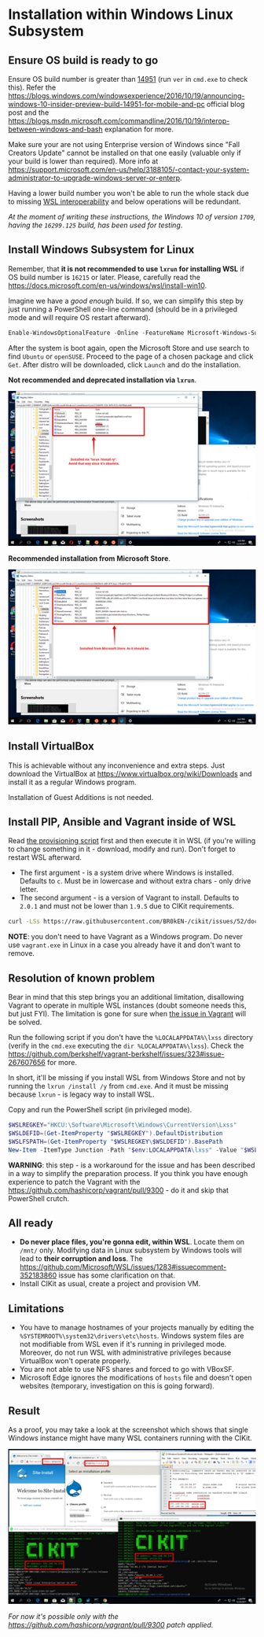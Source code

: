 # Installation within Windows Linux Subsystem

## Ensure OS build is ready to go

Ensure OS build number is greater than [14951](https://docs.microsoft.com/ru-ru/windows/wsl/release-notes#build-14951) (run `ver` in `cmd.exe` to check this). Refer the https://blogs.windows.com/windowsexperience/2016/10/19/announcing-windows-10-insider-preview-build-14951-for-mobile-and-pc official blog post and the https://blogs.msdn.microsoft.com/commandline/2016/10/19/interop-between-windows-and-bash explanation for more.

Make sure your are not using Enterprise version of Windows since "Fall Creators Update" cannot be installed on that one easily (valuable only if your build is lower than required). More info at https://support.microsoft.com/en-us/help/3188105/-contact-your-system-administrator-to-upgrade-windows-server-or-enterp.

Having a lower build number you won't be able to run the whole stack due to missing [WSL interoperability](https://docs.microsoft.com/en-us/windows/wsl/interop) and below operations will be redundant.

*At the moment of writing these instructions, the Windows 10 of version `1709`, having the `16299.125` build, has been used for testing*.

## Install Windows Subsystem for Linux

Remember, that **it is not recommended to use `lxrun` for installing WSL** if OS build number is `16215` or later. Please, carefully read the https://docs.microsoft.com/en-us/windows/wsl/install-win10.

Imagine we have a *good enough* build. If so, we can simplify this step by just running a PowerShell one-line command (should be in a privileged mode and will require OS restart afterward).

```powershell
Enable-WindowsOptionalFeature -Online -FeatureName Microsoft-Windows-Subsystem-Linux
```

After the system is boot again, open the Microsoft Store and use search to find `Ubuntu` or `openSUSE`. Proceed to the page of a chosen package and click `Get`. After distro will be downloaded, click `Launch` and do the installation.

**Not recommended and deprecated installation via `lxrun`**.

![Installation via lxrun](images/16215-lxrun.png)

**Recommended installation from Microsoft Store**.

![Installation from store](images/16215-store.png)

## Install VirtualBox

This is achievable without any inconvenience and extra steps. Just download the VirtualBox at https://www.virtualbox.org/wiki/Downloads and install it as a regular Windows program.

Installation of Guest Additions is not needed.

## Install PIP, Ansible and Vagrant inside of WSL

Read [the provisioning script](wsl-provision.sh) first and then execute it in WSL (if you're willing to change something in it - download, modify and run). Don't forget to restart WSL afterward.

- The first argument - is a system drive where Windows is installed. Defaults to `c`. Must be in lowercase and without extra chars - only drive letter.
- The second argument - is a version of Vagrant to install. Defaults to `2.0.1` and must not be lower than `1.9.5` due to CIKit requirements.

```bash
curl -LSs https://raw.githubusercontent.com/BR0kEN-/cikit/issues/52/docs/vagrant/wsl/wsl-provision.sh | bash -s -- "c" "2.0.1"
```

**NOTE**: you don't need to have Vagrant as a Windows program. Do never use `vagrant.exe` in Linux in a case you already have it and don't want to remove.

## Resolution of known problem

Bear in mind that this step brings you an additional limitation, disallowing Vagrant to operate in multiple WSL instances (doubt someone needs this, but just FYI). The limitation is gone for sure when [the issue in Vagrant](https://github.com/hashicorp/vagrant/issues/9298) will be solved.

Run the following script if you don't have the `%LOCALAPPDATA%\lxss` directory (verify in the `cmd.exe` executing the `dir %LOCALAPPDATA%\lxss`). Check the https://github.com/berkshelf/vagrant-berkshelf/issues/323#issue-267607656 for more.

In short, it'll be missing if you install WSL from Windows Store and not by running the `lxrun /install /y` from `cmd.exe`. And it must be missing because `lxrun` - is legacy way to install WSL.

Copy and run the PowerShell script (in privileged mode).

```powershell
$WSLREGKEY="HKCU:\Software\Microsoft\Windows\CurrentVersion\Lxss"
$WSLDEFID=(Get-ItemProperty "$WSLREGKEY").DefaultDistribution
$WSLFSPATH=(Get-ItemProperty "$WSLREGKEY\$WSLDEFID").BasePath
New-Item -ItemType Junction -Path "$env:LOCALAPPDATA\lxss" -Value "$WSLFSPATH\rootfs"
```

**WARNING**: this step - is a workaround for the issue and has been described in a way to simplify the preparation process. If you think you have enough experience to patch the Vagrant with the https://github.com/hashicorp/vagrant/pull/9300 - do it and skip that PowerShell crutch.

## All ready

- **Do never place files, you're gonna edit, within WSL**. Locate them on `/mnt/` only. Modifying data in Linux subsystem by Windows tools will lead to **their corruption and loss**. The https://github.com/Microsoft/WSL/issues/1283#issuecomment-352183860 issue has some clarification on that.
- Install CIKit as usual, create a project and provision VM.

## Limitations

- You have to manage hostnames of your projects manually by editing the `%SYSTEMROOT%\system32\drivers\etc\hosts`. Windows system files are not modifiable from WSL even if it's running in privileged mode. Moreover, do not run WSL with administrative privileges because VirtualBox won't operate properly.
- You are not able to use NFS shares and forced to go with VBoxSF.
- Microsoft Edge ignores the modifications of `hosts` file and doesn't open websites (temporary, investigation on this is going forward).

## Result

As a proof, you may take a look at the screenshot which shows that single Windows instance might have many WSL containers running with the CIKit.

![CIKit VM on openSUSE and Ubuntu](images/wsl-cikit-opensuse-and-ubuntu.png)

*For now it's possible only with the https://github.com/hashicorp/vagrant/pull/9300 patch applied.*
